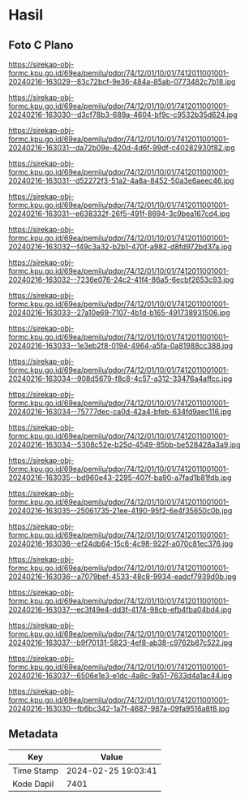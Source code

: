 # Hasil

## Foto C Plano

https://sirekap-obj-formc.kpu.go.id/69ea/pemilu/pdpr/74/12/01/10/01/7412011001001-20240216-163029--83c72bcf-9e36-484a-85ab-0773482c7b18.jpg

https://sirekap-obj-formc.kpu.go.id/69ea/pemilu/pdpr/74/12/01/10/01/7412011001001-20240216-163030--d3cf78b3-689a-4604-bf9c-c9532b35d624.jpg

https://sirekap-obj-formc.kpu.go.id/69ea/pemilu/pdpr/74/12/01/10/01/7412011001001-20240216-163031--da72b09e-420d-4d6f-99df-c40282930f82.jpg

https://sirekap-obj-formc.kpu.go.id/69ea/pemilu/pdpr/74/12/01/10/01/7412011001001-20240216-163031--d52272f3-51a2-4a8a-8452-50a3e6aeec46.jpg

https://sirekap-obj-formc.kpu.go.id/69ea/pemilu/pdpr/74/12/01/10/01/7412011001001-20240216-163031--e638332f-26f5-491f-8694-3c9bea167cd4.jpg

https://sirekap-obj-formc.kpu.go.id/69ea/pemilu/pdpr/74/12/01/10/01/7412011001001-20240216-163032--f49c3a32-b2b1-470f-a982-d8fd972bd37a.jpg

https://sirekap-obj-formc.kpu.go.id/69ea/pemilu/pdpr/74/12/01/10/01/7412011001001-20240216-163032--7236e076-24c2-41f4-86a5-6ecbf2653c93.jpg

https://sirekap-obj-formc.kpu.go.id/69ea/pemilu/pdpr/74/12/01/10/01/7412011001001-20240216-163033--27a10e69-7107-4b1d-b165-491738931506.jpg

https://sirekap-obj-formc.kpu.go.id/69ea/pemilu/pdpr/74/12/01/10/01/7412011001001-20240216-163033--1e3eb2f8-0194-4964-a5fa-0a81988cc388.jpg

https://sirekap-obj-formc.kpu.go.id/69ea/pemilu/pdpr/74/12/01/10/01/7412011001001-20240216-163034--908d5679-f8c8-4c57-a312-33476a4affcc.jpg

https://sirekap-obj-formc.kpu.go.id/69ea/pemilu/pdpr/74/12/01/10/01/7412011001001-20240216-163034--75777dec-ca0d-42a4-bfeb-634fd9aec116.jpg

https://sirekap-obj-formc.kpu.go.id/69ea/pemilu/pdpr/74/12/01/10/01/7412011001001-20240216-163034--5308c52e-b25d-4549-85bb-be528428a3a9.jpg

https://sirekap-obj-formc.kpu.go.id/69ea/pemilu/pdpr/74/12/01/10/01/7412011001001-20240216-163035--bd960e43-2295-407f-ba90-a7fad1b81fdb.jpg

https://sirekap-obj-formc.kpu.go.id/69ea/pemilu/pdpr/74/12/01/10/01/7412011001001-20240216-163035--25061735-21ee-4190-95f2-6e4f35650c0b.jpg

https://sirekap-obj-formc.kpu.go.id/69ea/pemilu/pdpr/74/12/01/10/01/7412011001001-20240216-163036--ef24db64-15c6-4c98-922f-a070c81ec376.jpg

https://sirekap-obj-formc.kpu.go.id/69ea/pemilu/pdpr/74/12/01/10/01/7412011001001-20240216-163036--a7079bef-4533-48c8-9934-eadcf7939d0b.jpg

https://sirekap-obj-formc.kpu.go.id/69ea/pemilu/pdpr/74/12/01/10/01/7412011001001-20240216-163037--ec3f49e4-dd3f-4174-98cb-efb4fba04bd4.jpg

https://sirekap-obj-formc.kpu.go.id/69ea/pemilu/pdpr/74/12/01/10/01/7412011001001-20240216-163037--b9f70131-5823-4ef8-ab38-c9762b87c522.jpg

https://sirekap-obj-formc.kpu.go.id/69ea/pemilu/pdpr/74/12/01/10/01/7412011001001-20240216-163037--6506e1e3-e1dc-4a8c-9a51-7633d4a1ac44.jpg

https://sirekap-obj-formc.kpu.go.id/69ea/pemilu/pdpr/74/12/01/10/01/7412011001001-20240216-163030--fb6bc342-1a7f-4687-987a-09fa9516a8f8.jpg


## Metadata

| Key        | Value               |
| ---------- | ------------------- |
| Time Stamp | 2024-02-25 19:03:41 |
| Kode Dapil | 7401                |



